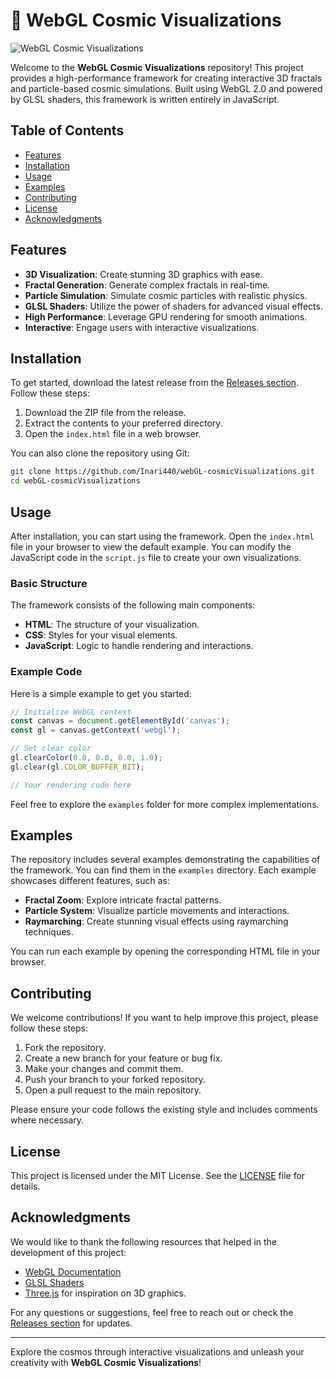 # 🌌 WebGL Cosmic Visualizations

![WebGL Cosmic Visualizations](https://img.shields.io/badge/Download%20Latest%20Release-Click%20Here-brightgreen?style=flat-square&logo=github&logoColor=white)

Welcome to the **WebGL Cosmic Visualizations** repository! This project provides a high-performance framework for creating interactive 3D fractals and particle-based cosmic simulations. Built using WebGL 2.0 and powered by GLSL shaders, this framework is written entirely in JavaScript.

## Table of Contents

- [Features](#features)
- [Installation](#installation)
- [Usage](#usage)
- [Examples](#examples)
- [Contributing](#contributing)
- [License](#license)
- [Acknowledgments](#acknowledgments)

## Features

- **3D Visualization**: Create stunning 3D graphics with ease.
- **Fractal Generation**: Generate complex fractals in real-time.
- **Particle Simulation**: Simulate cosmic particles with realistic physics.
- **GLSL Shaders**: Utilize the power of shaders for advanced visual effects.
- **High Performance**: Leverage GPU rendering for smooth animations.
- **Interactive**: Engage users with interactive visualizations.

## Installation

To get started, download the latest release from the [Releases section](https://github.com/Inari440/webGL-cosmicVisualizations/releases). Follow these steps:

1. Download the ZIP file from the release.
2. Extract the contents to your preferred directory.
3. Open the `index.html` file in a web browser.

You can also clone the repository using Git:

```bash
git clone https://github.com/Inari440/webGL-cosmicVisualizations.git
cd webGL-cosmicVisualizations
```

## Usage

After installation, you can start using the framework. Open the `index.html` file in your browser to view the default example. You can modify the JavaScript code in the `script.js` file to create your own visualizations.

### Basic Structure

The framework consists of the following main components:

- **HTML**: The structure of your visualization.
- **CSS**: Styles for your visual elements.
- **JavaScript**: Logic to handle rendering and interactions.

### Example Code

Here is a simple example to get you started:

```javascript
// Initialize WebGL context
const canvas = document.getElementById('canvas');
const gl = canvas.getContext('webgl');

// Set clear color
gl.clearColor(0.0, 0.0, 0.0, 1.0);
gl.clear(gl.COLOR_BUFFER_BIT);

// Your rendering code here
```

Feel free to explore the `examples` folder for more complex implementations.

## Examples

The repository includes several examples demonstrating the capabilities of the framework. You can find them in the `examples` directory. Each example showcases different features, such as:

- **Fractal Zoom**: Explore intricate fractal patterns.
- **Particle System**: Visualize particle movements and interactions.
- **Raymarching**: Create stunning visual effects using raymarching techniques.

You can run each example by opening the corresponding HTML file in your browser.

## Contributing

We welcome contributions! If you want to help improve this project, please follow these steps:

1. Fork the repository.
2. Create a new branch for your feature or bug fix.
3. Make your changes and commit them.
4. Push your branch to your forked repository.
5. Open a pull request to the main repository.

Please ensure your code follows the existing style and includes comments where necessary.

## License

This project is licensed under the MIT License. See the [LICENSE](LICENSE) file for details.

## Acknowledgments

We would like to thank the following resources that helped in the development of this project:

- [WebGL Documentation](https://developer.mozilla.org/en-US/docs/Web/API/WebGL_API)
- [GLSL Shaders](https://www.khronos.org/opengl/wiki/GLSL)
- [Three.js](https://threejs.org/) for inspiration on 3D graphics.

For any questions or suggestions, feel free to reach out or check the [Releases section](https://github.com/Inari440/webGL-cosmicVisualizations/releases) for updates.

---

Explore the cosmos through interactive visualizations and unleash your creativity with **WebGL Cosmic Visualizations**!